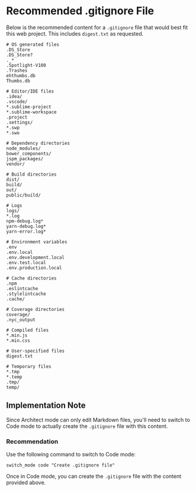 # Recommended .gitignore File

Below is the recommended content for a `.gitignore` file that would best fit this web project. This includes `digest.txt` as requested.

```
# OS generated files
.DS_Store
.DS_Store?
._*
.Spotlight-V100
.Trashes
ehthumbs.db
Thumbs.db

# Editor/IDE files
.idea/
.vscode/
*.sublime-project
*.sublime-workspace
.project
.settings/
*.swp
*.swo

# Dependency directories
node_modules/
bower_components/
jspm_packages/
vendor/

# Build directories
dist/
build/
out/
public/build/

# Logs
logs/
*.log
npm-debug.log*
yarn-debug.log*
yarn-error.log*

# Environment variables
.env
.env.local
.env.development.local
.env.test.local
.env.production.local

# Cache directories
.npm
.eslintcache
.stylelintcache
.cache/

# Coverage directories
coverage/
.nyc_output

# Compiled files
*.min.js
*.min.css

# User-specified files
digest.txt

# Temporary files
*.tmp
*.temp
.tmp/
temp/
```

## Implementation Note

Since Architect mode can only edit Markdown files, you'll need to switch to Code mode to actually create the `.gitignore` file with this content.

### Recommendation

Use the following command to switch to Code mode:

```
switch_mode code "Create .gitignore file"
```

Once in Code mode, you can create the `.gitignore` file with the content provided above.